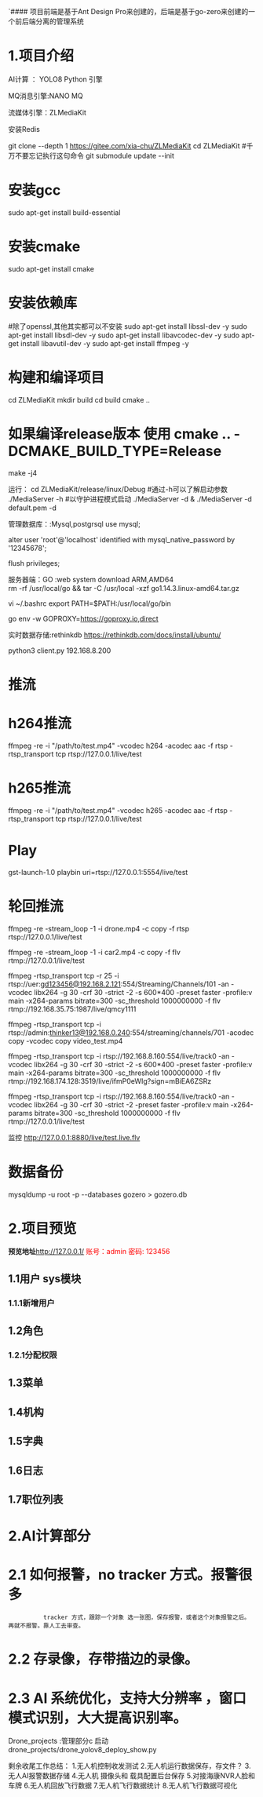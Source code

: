 `#### 项目前端是基于Ant Design Pro来创建的，后端是基于go-zero来创建的一个前后端分离的管理系统
# 1.项目介绍

AI计算 ： YOLO8 Python 引擎


MQ消息引擎:NANO MQ


流媒体引擎：ZLMediaKit

安装Redis

git clone --depth 1 https://gitee.com/xia-chu/ZLMediaKit
cd ZLMediaKit
#千万不要忘记执行这句命令
git submodule update --init
# 安装gcc
sudo apt-get install build-essential
# 安装cmake
sudo apt-get install cmake
# 安装依赖库
#除了openssl,其他其实都可以不安装
sudo apt-get install libssl-dev -y
sudo apt-get install libsdl-dev -y
sudo apt-get install libavcodec-dev -y
sudo apt-get install libavutil-dev -y
sudo apt-get install ffmpeg -y
# 构建和编译项目
cd ZLMediaKit
mkdir build
cd build
cmake ..
# 如果编译release版本 使用 cmake .. -DCMAKE_BUILD_TYPE=Release
make -j4

运行：
cd ZLMediaKit/release/linux/Debug
#通过-h可以了解启动参数
./MediaServer -h
#以守护进程模式启动
./MediaServer -d &
./MediaServer -d default.pem -d

管理数据库：:Mysql,postgrsql
use mysql; 

alter user 'root'@'localhost' identified with mysql_native_password by '12345678';   

flush privileges;

服务器端：GO :web system 
download  ARM,AMD64  
rm -rf /usr/local/go && tar -C /usr/local -xzf go1.14.3.linux-amd64.tar.gz

vi ~/.bashrc
export PATH=$PATH:/usr/local/go/bin

go env -w  GOPROXY=https://goproxy.io,direct



实时数据存储:rethinkdb
https://rethinkdb.com/docs/install/ubuntu/

python3 client.py 192.168.8.200 
# 推流
# h264推流

ffmpeg -re -i "/path/to/test.mp4" -vcodec h264 -acodec aac -f rtsp -rtsp_transport tcp rtsp://127.0.0.1/live/test
# h265推流
ffmpeg -re -i "/path/to/test.mp4" -vcodec h265 -acodec aac -f rtsp -rtsp_transport tcp rtsp://127.0.0.1/live/test

# Play
gst-launch-1.0 playbin uri=rtsp://127.0.0.1:5554/live/test

# 轮回推流

ffmpeg -re -stream_loop -1 -i drone.mp4 -c copy -f rtsp rtsp://127.0.0.1/live/test


ffmpeg -re -stream_loop -1 -i car2.mp4 -c copy -f flv rtmp://127.0.0.1/live/test

ffmpeg -rtsp_transport tcp -r 25 -i rtsp://uer:gd123456@192.168.2.121:554/Streaming/Channels/101 -an -vcodec libx264 -g 30 -crf 30 -strict -2 -s 600*400 -preset faster -profile:v main -x264-params bitrate=300 -sc_threshold 1000000000 -f flv rtmp://192.168.35.75:1987/live/qmcy1111

ffmpeg -rtsp_transport tcp -i rtsp://admin:thinker13@192.168.0.240:554/streaming/channels/701 -acodec copy -vcodec  copy  video_test.mp4

ffmpeg -rtsp_transport tcp -i rtsp://192.168.8.160:554/live/track0 -an -vcodec libx264 -g 30 -crf 30 -strict -2 -s 600*400 -preset faster -profile:v main -x264-params bitrate=300 -sc_threshold 1000000000 -f flv rtmp://192.168.174.128:3519/live/ifmP0eWIg?sign=mBiEA6ZSRz


ffmpeg -rtsp_transport tcp -i rtsp://192.168.8.160:554/live/track0 -an -vcodec libx264 -g 30 -crf 30 -strict -2 -preset faster -profile:v main -x264-params bitrate=300 -sc_threshold 1000000000 -f flv rtmp://127.0.0.1/live/test

监控 http://127.0.0.1:8880/live/test.live.flv


# 数据备份
mysqldump -u root -p  --databases gozero > gozero.db


# 2.项目预览

**预览地址**http://127.0.0.1/ <span  style="color: red;"> 账号：admin 密码: 123456</span>

## 1.1用户 sys模块


### 1.1.1新增用户




## 1.2角色



### 1.2.1分配权限



## 1.3菜单



## 1.4机构



## 1.5字典


## 1.6日志


## 1.7职位列表


# 2.AI计算部分

# 2.1 如何报警，no tracker 方式。报警很多
              tracker 方式，跟踪一个对象 选一张图，保存报警，或者这个对象报警之后。再就不报警。靠人工去审查。
# 2.2 存录像，存带描边的录像。

# 2.3 AI 系统优化，支持大分辨率 ，窗口模式识别，大大提高识别率。

Drone_projects :管理部分c
启动drone_projects/drone_yolov8_deploy_show.py


剩余收尾工作总结：
1.无人机控制收发测试
2.无人机运行数据保存，存文件？
3.无人AI报警数据存储
4.无人机 摄像头和 载具配置后台保存
5.对接海康NVR人脸和车牌
6.无人机回放飞行数据
7.无人机飞行数据统计
8.无人机飞行数据可视化
